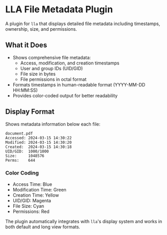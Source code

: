 # LLA File Metadata Plugin

A plugin for `lla` that displays detailed file metadata including timestamps, ownership, size, and permissions.

## What it Does

- Shows comprehensive file metadata:
  - Access, modification, and creation timestamps
  - User and group IDs (UID/GID)
  - File size in bytes
  - File permissions in octal format
- Formats timestamps in human-readable format (YYYY-MM-DD HH:MM:SS)
- Provides color-coded output for better readability

## Display Format

Shows metadata information below each file:

```
document.pdf
Accessed: 2024-03-15 14:30:22
Modified: 2024-03-15 14:30:20
Created:  2024-03-15 14:30:18
UID/GID:  1000/1000
Size:     1048576
Perms:    644
```

### Color Coding

- Access Time: Blue
- Modification Time: Green
- Creation Time: Yellow
- UID/GID: Magenta
- File Size: Cyan
- Permissions: Red

The plugin automatically integrates with `lla`'s display system and works in both default and long view formats.
